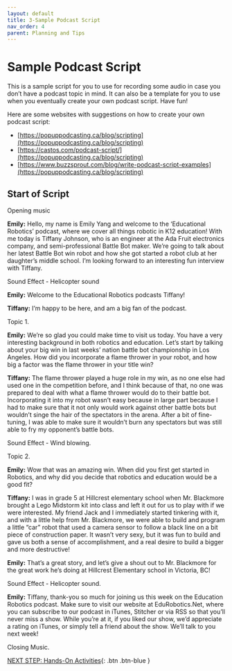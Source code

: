 ```yaml
---
layout: default
title: 3-Sample Podcast Script
nav_order: 4
parent: Planning and Tips
---
```

# Sample Podcast Script
This is a sample script for you to use for recording some audio in case you don’t have a podcast topic in mind. It can also be a template for you to use when you eventually create your own podcast script. Have fun!

Here are some websites with suggestions on how to create your own podcast script:
- [https://popuppodcasting.ca/blog/scripting](https://popuppodcasting.ca/blog/scripting)
- [https://castos.com/podcast-script/](https://popuppodcasting.ca/blog/scripting)
- [https://www.buzzsprout.com/blog/write-podcast-script-examples](https://popuppodcasting.ca/blog/scripting)

## Start of Script <br>
Opening music <br>

**Emily:** Hello, my name is Emily Yang and welcome to the ‘Educational Robotics’ podcast, where we cover all things robotic in K12 education! With me today is Tiffany Johnson, who is an engineer at the Ada Fruit electronics company, and semi-professional Battle Bot maker. We’re going to talk about her latest Battle Bot win robot and how she got started a robot club at her daughter’s middle school. I’m looking forward to an interesting fun interview with Tiffany.<br>

Sound Effect - Helicopter sound <br>

**Emily:** Welcome to the Educational Robotics podcasts Tiffany!<br>

**Tiffany:** I’m happy to be here, and am a big fan of the podcast.<br>

Topic 1.<br>

**Emily:** We’re so glad you could make time to visit us today. You have a very interesting background in both robotics and education. Let’s start by talking about your big win in last weeks’ nation battle bot championship in Los Angeles. How did you incorporate a flame thrower in your robot, and how big a factor was the flame thrower in your title win?<br>

**Tiffany:** The flame thrower played a huge role in my win, as no one else had used one in the competition before, and I think because of that, no one was prepared to deal with what a flame thrower would do to their battle bot. Incorporating it into my robot wasn’t easy because in large part because I had to make sure that it not only would work against other battle bots but wouldn’t singe the hair of the spectators in the arena. After a bit of fine-tuning, I was able to make sure it wouldn’t burn any spectators but was still able to fry my opponent’s battle bots.<br>

Sound Effect - Wind blowing.<br>

Topic 2.<br>

**Emily:** Wow that was an amazing win. When did you first get started in Robotics, and why did you decide that robotics and education would be a good fit?<br>

**Tiffany:**  I was in grade 5 at Hillcrest elementary school when Mr. Blackmore brought a Lego Midstorm kit into class and left it out for us to play with if we were interested. My friend Jack and I immediately started tinkering with it, and with a little help from Mr. Blackmore, we were able to build and program a little “car” robot that used a camera sensor to follow a black line on a bit piece of construction paper. It wasn’t very sexy, but it was fun to build and gave us both a sense of accomplishment, and a real desire to build a bigger and more destructive!<br>

**Emily:** That’s a great story, and let’s give a shout out to Mr. Blackmore for the great work he’s doing at Hillcrest Elementary school in Victoria, BC!<br>

Sound Effect - Helicopter sound.<br>

**Emily:** Tiffany, thank-you so much for joining us this week on the Education Robotics podcast. Make sure to visit our website at EduRobotics.Net, where you can subscribe to our podcast in iTunes, Stitcher or via RSS so that you’ll never miss a show. While you’re at it, if you liked our show, we’d appreciate a rating on iTunes, or simply tell a friend about the show. We’ll talk to you next week!<br>

Closing Music.<br>

[NEXT STEP: Hands-On Activities](activities-intro.html){: .btn .btn-blue }
